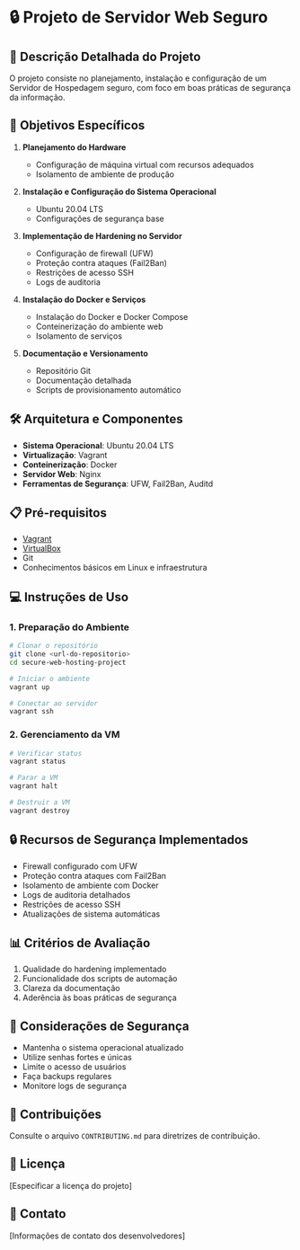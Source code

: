 # 🔒 Projeto de Servidor Web Seguro

## 📝 Descrição Detalhada do Projeto

O projeto consiste no planejamento, instalação e configuração de um Servidor de Hospedagem seguro, com foco em boas práticas de segurança da informação.

## 🎯 Objetivos Específicos

1. **Planejamento do Hardware**
   - Configuração de máquina virtual com recursos adequados
   - Isolamento de ambiente de produção

2. **Instalação e Configuração do Sistema Operacional**
   - Ubuntu 20.04 LTS
   - Configurações de segurança base

3. **Implementação de Hardening no Servidor**
   - Configuração de firewall (UFW)
   - Proteção contra ataques (Fail2Ban)
   - Restrições de acesso SSH
   - Logs de auditoria

4. **Instalação do Docker e Serviços**
   - Instalação do Docker e Docker Compose
   - Conteinerização do ambiente web
   - Isolamento de serviços

5. **Documentação e Versionamento**
   - Repositório Git
   - Documentação detalhada
   - Scripts de provisionamento automático

## 🛠 Arquitetura e Componentes

- **Sistema Operacional**: Ubuntu 20.04 LTS
- **Virtualização**: Vagrant
- **Conteinerização**: Docker
- **Servidor Web**: Nginx
- **Ferramentas de Segurança**: UFW, Fail2Ban, Auditd

## 📋 Pré-requisitos

- [Vagrant](https://www.vagrantup.com/downloads)
- [VirtualBox](https://www.virtualbox.org/wiki/Downloads)
- Git
- Conhecimentos básicos em Linux e infraestrutura

## 💻 Instruções de Uso

### 1. Preparação do Ambiente

```bash
# Clonar o repositório
git clone <url-do-repositorio>
cd secure-web-hosting-project

# Iniciar o ambiente
vagrant up

# Conectar ao servidor
vagrant ssh
```

### 2. Gerenciamento da VM

```bash
# Verificar status
vagrant status

# Parar a VM
vagrant halt

# Destruir a VM
vagrant destroy
```

## 🔒 Recursos de Segurança Implementados

- Firewall configurado com UFW
- Proteção contra ataques com Fail2Ban
- Isolamento de ambiente com Docker
- Logs de auditoria detalhados
- Restrições de acesso SSH
- Atualizações de sistema automáticas

## 📊 Critérios de Avaliação

1. Qualidade do hardening implementado
2. Funcionalidade dos scripts de automação
3. Clareza da documentação
4. Aderência às boas práticas de segurança

## 🚨 Considerações de Segurança

- Mantenha o sistema operacional atualizado
- Utilize senhas fortes e únicas
- Limite o acesso de usuários
- Faça backups regulares
- Monitore logs de segurança

## 🤝 Contribuições

Consulte o arquivo `CONTRIBUTING.md` para diretrizes de contribuição.

## 📄 Licença

[Especificar a licença do projeto]

## 📧 Contato

[Informações de contato dos desenvolvedores]